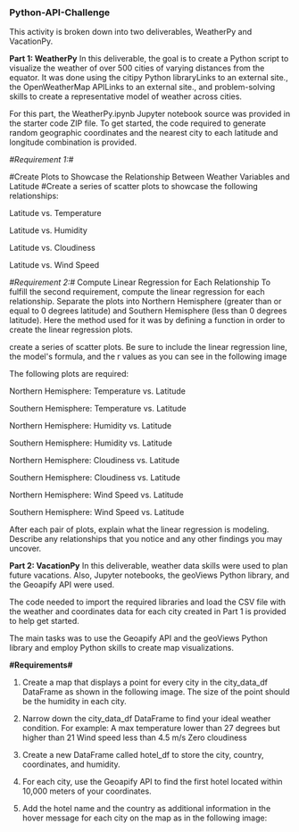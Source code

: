 ### Python-API-Challenge


This activity is broken down into two deliverables, WeatherPy and VacationPy.

**Part 1: WeatherPy**
In this deliverable, the goal is to create a Python script to visualize the weather of over 500 cities of varying distances from the equator. It was done using the citipy Python libraryLinks to an external site., the OpenWeatherMap APILinks to an external site., and problem-solving skills to create a representative model of weather across cities.

For this part, the WeatherPy.ipynb Jupyter notebook source was provided in the starter code ZIP file. 
To get started, the code required to generate random geographic coordinates and the nearest city to each latitude and longitude combination is provided.

*#Requirement 1:#*

#Create Plots to Showcase the Relationship Between Weather Variables and Latitude
#Create a series of scatter plots to showcase the following relationships:

Latitude vs. Temperature

Latitude vs. Humidity

Latitude vs. Cloudiness

Latitude vs. Wind Speed

*#Requirement 2:#*
Compute Linear Regression for Each Relationship
To fulfill the second requirement, compute the linear regression for each relationship. 
Separate the plots into Northern Hemisphere (greater than or equal to 0 degrees latitude) and Southern Hemisphere (less than 0 degrees latitude). Here the method used for it was by defining a function in order to create the linear regression plots.

create a series of scatter plots. Be sure to include the linear regression line, the model's formula, and the r values as you can see in the following image

The following plots are required:

Northern Hemisphere: Temperature vs. Latitude

Southern Hemisphere: Temperature vs. Latitude

Northern Hemisphere: Humidity vs. Latitude

Southern Hemisphere: Humidity vs. Latitude

Northern Hemisphere: Cloudiness vs. Latitude

Southern Hemisphere: Cloudiness vs. Latitude

Northern Hemisphere: Wind Speed vs. Latitude

Southern Hemisphere: Wind Speed vs. Latitude

After each pair of plots, explain what the linear regression is modeling. Describe any relationships that you notice and any other findings you may uncover.

**Part 2: VacationPy**
In this deliverable, weather data skills were used to plan future vacations. Also, Jupyter notebooks, the geoViews Python library, and the Geoapify API were used.

The code needed to import the required libraries and load the CSV file with the weather and coordinates data for each city created in Part 1 is provided to help get started.

The main tasks was to use the Geoapify API and the geoViews Python library and employ Python skills to create map visualizations.

**#Requirements#**

1. Create a map that displays a point for every city in the city_data_df DataFrame as shown in the following image. The size of the point should be the humidity in each city.
   
2. Narrow down the city_data_df DataFrame to find your ideal weather condition. For example:
A max temperature lower than 27 degrees but higher than 21
Wind speed less than 4.5 m/s
Zero cloudiness

4. Create a new DataFrame called hotel_df to store the city, country, coordinates, and humidity.

5. For each city, use the Geoapify API to find the first hotel located within 10,000 meters of your coordinates.

6. Add the hotel name and the country as additional information in the hover message for each city on the map as in the following image:
